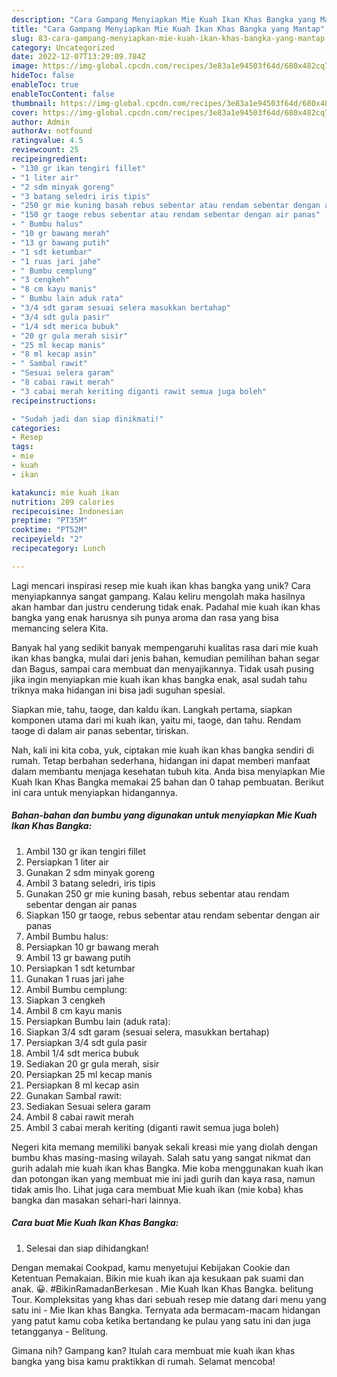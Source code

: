```yaml
---
description: "Cara Gampang Menyiapkan Mie Kuah Ikan Khas Bangka yang Mantap"
title: "Cara Gampang Menyiapkan Mie Kuah Ikan Khas Bangka yang Mantap"
slug: 83-cara-gampang-menyiapkan-mie-kuah-ikan-khas-bangka-yang-mantap
category: Uncategorized
date: 2022-12-07T13:29:09.784Z
image: https://img-global.cpcdn.com/recipes/3e83a1e94503f64d/680x482cq70/mie-kuah-ikan-khas-bangka-foto-resep-utama.jpg
hideToc: false
enableToc: true
enableTocContent: false
thumbnail: https://img-global.cpcdn.com/recipes/3e83a1e94503f64d/680x482cq70/mie-kuah-ikan-khas-bangka-foto-resep-utama.jpg
cover: https://img-global.cpcdn.com/recipes/3e83a1e94503f64d/680x482cq70/mie-kuah-ikan-khas-bangka-foto-resep-utama.jpg
author: Admin
authorAv: notfound
ratingvalue: 4.5
reviewcount: 25
recipeingredient:
- "130 gr ikan tengiri fillet"
- "1 liter air"
- "2 sdm minyak goreng"
- "3 batang seledri iris tipis"
- "250 gr mie kuning basah rebus sebentar atau rendam sebentar dengan air panas"
- "150 gr taoge rebus sebentar atau rendam sebentar dengan air panas"
- " Bumbu halus"
- "10 gr bawang merah"
- "13 gr bawang putih"
- "1 sdt ketumbar"
- "1 ruas jari jahe"
- " Bumbu cemplung"
- "3 cengkeh"
- "8 cm kayu manis"
- " Bumbu lain aduk rata"
- "3/4 sdt garam sesuai selera masukkan bertahap"
- "3/4 sdt gula pasir"
- "1/4 sdt merica bubuk"
- "20 gr gula merah sisir"
- "25 ml kecap manis"
- "8 ml kecap asin"
- " Sambal rawit"
- "Sesuai selera garam"
- "8 cabai rawit merah"
- "3 cabai merah keriting diganti rawit semua juga boleh"
recipeinstructions:

- "Sudah jadi dan siap dinikmati!"
categories:
- Resep
tags:
- mie
- kuah
- ikan

katakunci: mie kuah ikan 
nutrition: 209 calories
recipecuisine: Indonesian
preptime: "PT35M"
cooktime: "PT52M"
recipeyield: "2"
recipecategory: Lunch

---
```





Lagi mencari inspirasi resep mie kuah ikan khas bangka yang unik? Cara menyiapkannya sangat gampang. Kalau keliru mengolah maka hasilnya akan hambar dan justru cenderung tidak enak. Padahal mie kuah ikan khas bangka yang enak harusnya sih punya aroma dan rasa yang bisa memancing selera Kita.





Banyak hal yang sedikit banyak mempengaruhi kualitas rasa dari mie kuah ikan khas bangka, mulai dari jenis bahan, kemudian pemilihan bahan segar dan Bagus, sampai cara membuat dan menyajikannya. Tidak usah pusing jika ingin menyiapkan mie kuah ikan khas bangka enak,      asal sudah tahu triknya maka hidangan ini bisa jadi suguhan spesial.














Siapkan mie, tahu, taoge, dan kaldu ikan. Langkah pertama, siapkan komponen utama dari mi kuah ikan, yaitu mi, taoge, dan tahu. Rendam taoge di dalam air panas sebentar, tiriskan.






Nah, kali ini kita coba, yuk, ciptakan mie kuah ikan khas bangka sendiri di rumah. Tetap berbahan sederhana, hidangan ini dapat memberi manfaat dalam membantu menjaga kesehatan tubuh kita. Anda bisa menyiapkan Mie Kuah Ikan Khas Bangka memakai 25 bahan dan 0 tahap pembuatan. Berikut ini cara untuk menyiapkan hidangannya.

<!--inarticleads1-->

##### Bahan-bahan dan bumbu yang digunakan untuk menyiapkan Mie Kuah Ikan Khas Bangka:

1. Ambil 130 gr ikan tengiri fillet
1. Persiapkan 1 liter air
1. Gunakan 2 sdm minyak goreng
1. Ambil 3 batang seledri, iris tipis
1. Gunakan 250 gr mie kuning basah, rebus sebentar atau rendam sebentar dengan air panas
1. Siapkan 150 gr taoge, rebus sebentar atau rendam sebentar dengan air panas
1. Ambil  Bumbu halus:
1. Persiapkan 10 gr bawang merah
1. Ambil 13 gr bawang putih
1. Persiapkan 1 sdt ketumbar
1. Gunakan 1 ruas jari jahe
1. Ambil  Bumbu cemplung:
1. Siapkan 3 cengkeh
1. Ambil 8 cm kayu manis
1. Persiapkan  Bumbu lain (aduk rata):
1. Siapkan 3/4 sdt garam (sesuai selera, masukkan bertahap)
1. Persiapkan 3/4 sdt gula pasir
1. Ambil 1/4 sdt merica bubuk
1. Sediakan 20 gr gula merah, sisir
1. Persiapkan 25 ml kecap manis
1. Persiapkan 8 ml kecap asin
1. Gunakan  Sambal rawit:
1. Sediakan Sesuai selera garam
1. Ambil 8 cabai rawit merah
1. Ambil 3 cabai merah keriting (diganti rawit semua juga boleh)


Negeri kita memang memiliki banyak sekali kreasi mie yang diolah dengan bumbu khas masing-masing wilayah. Salah satu yang sangat nikmat dan gurih adalah mie kuah ikan khas Bangka. Mie koba menggunakan kuah ikan dan potongan ikan yang membuat mie ini jadi gurih dan kaya rasa, namun tidak amis lho. Lihat juga cara membuat Mie kuah ikan (mie koba) khas bangka dan masakan sehari-hari lainnya. 

<!--inarticleads2-->

##### Cara buat Mie Kuah Ikan Khas Bangka:


1. Selesai dan siap dihidangkan!

Dengan memakai Cookpad, kamu menyetujui Kebijakan Cookie dan Ketentuan Pemakaian. Bikin mie kuah ikan aja kesukaan pak suami dan anak. 😀. #BikinRamadanBerkesan . Mie Kuah Ikan Khas Bangka. belitung Tour. Kompleksitas yang khas dari sebuah resep mie datang dari menu yang satu ini - Mie Ikan khas Bangka. Ternyata ada bermacam-macam hidangan yang patut kamu coba ketika bertandang ke pulau yang satu ini dan juga tetangganya - Belitung. 

Gimana nih? Gampang kan? Itulah cara membuat mie kuah ikan khas bangka yang bisa kamu praktikkan di rumah. Selamat mencoba!
